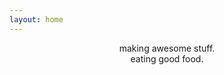 ```yaml
---
layout: home
---
```


<div style="text-align:center">
  making awesome stuff.
  <br/>
  eating good food.
</div>